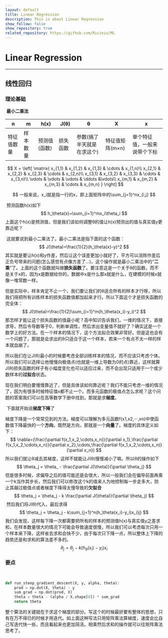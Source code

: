 ```yaml
---
layout: default
title: Linear Regression
description: This is about Linear Regression
show_follow: false
show_repository: true
related_repository: https://github.com/Ricinix/ML
---
```



# Linear Regression

------
## 线性回归

### 理论基础

​	**最小二乘法**

| n          | m        | h(x)         | J(θ)     | θ                          | X               | x                            |
| ---------- | -------- | ------------ | -------- | -------------------------- | --------------- | ---------------------------- |
| 特征值数量 | 样本数量 | 预测值(函数) | 损失函数 | 参数(搞了半天就是在求这个) | 特征值矩阵(m×n) | 单个特征值，一般来说带个下标 |

$$
X = \left[
\matrix{
x_{1,1} & x_{1,2} & x_{1,3} & \cdots & x_{1,n}\\
x_{2,1} & x_{2,2} & x_{2,3} & \cdots & x_{2,n}\\
x_{3,1} & x_{3,2} & x_{3,3} & \cdots & x_{3,n}\\
\vdots & \vdots & \vdots & \ddots &\vdots\\
x_{m,1} & x_{m,2} & x_{m,3} & \cdots & x_{m,n}
}
\right]
$$

$$
一般来说，x_i就是指一行的x，即上面矩阵中的\sum_{j=1}^nx_{i,j}
$$

​	预测函数h(x)如下
$$
h_\theta(x)=\sum_{i=1}^mx_i\theta_i
$$
​	上面这个h(x)是预测值，但是我们该如何调整θ的值让h(x)预测出的值与真实值y更靠近呢？

​	这就要说到最小二乘法了。最小二乘法是指下面的这个函数：
$$
J(\theta)=\frac{1}{2}(h_\theta(x)-y)^2
$$
​	其实就是要让h(x)和y作差，然后让这个误差更加小就好了，平方可以消除作差后正负号带来的问题(怎么感觉有点像方差了...)，这个操作就是最小二乘法中的“**二乘**”了。上面的这个函数就叫做**损失函数**了。要注意这是一个关于θ的函数，而不是关于x的，因为x是数据给你的，数据中x是什么那x就是什么，在建模的时候x就像一堆常数一样。

​	但是实际中，样本肯定不止一个，我们要让我们的θ适合所有的样本才行呀，所以我们得把所有训练样本的损失函数值都加起来才行。所以下面这个才是损失函数的完全体：
$$
J(\theta)=\frac{1}{2}\sum_{i=1}^m(h_\theta(x_i)-y_i)^2
$$
​	那怎样才能让这个损失函数的值最小呢？高中知识告诉我们，一维的情况下，直接求导，然后令导数等于0，判断单调性，然后求出变量值不就好了？确实这是一个数学上的好方法。在一个样本的情况下，这个方法拟合效果非常好。但是这也会有一个问题了，那就是会求出的θ只适合于这一个样本，若来一个有点不太一样的样本就血崩了。

​	所以我们在让J(θ)最小的时候要考虑全部训练样本的情况，而不应该只考虑个体。所以我们可以选择让他慢慢向极值点(也就是一维上导数为0的点)靠近，这样就算J(θ)损失函数的样子有小幅度变化也可以适应过来，而不会出现只适用于一个或少数样本的**过拟合**状态。

​	现在我们明白要慢慢靠近了，但是具体该如何靠近呢？我们不能只考虑一维的情况了，因为有很多时候特征值x都不止一个。而多元函数的极值点怎么求呢？这个问题的答案我们可以在高等数学下册中找到，那就是求**梯度**。

​	下面就开始说**梯度下降**了

​	梯度下降是一个常常见到的方法。梯度可以理解为多元函数f(x1,x2,···,xn)中使函数值下降最快的一个**方向**，既然是方向，那就是一个**向量**了。梯度的具体定义如下：
$$
\nabla=(\frac{\partial f(x_1,x_2,\cdots,x_n)}{\partial x_1},\frac{\partial f(x_1,x_2,\cdots,x_n)}{\partial x_2},\cdots,\frac{\partial f(x_1,x_2,\cdots,x_n)}{\partial x_n})
$$
​	所以我们就让θ减去其梯度，这样不就能让J(θ)慢慢减小了嘛。所以θ的操作如下
$$
\theta_j = \theta_ - \frac{\partial J(\theta)}{\partial \theta_j}
$$
​	但是很多时候，求偏导之后的值可能还是会很大，所以一般我们会在偏导前面再乘一个k当作其步长，然后我们可以修改这个k的值来人为地控制每一步走多大，防止其越过极值点或者梯度下降得太慢导致的**欠拟合**
$$
\theta_j = \theta_j - k \frac{\partial J(\theta)}{\partial \theta_j}
$$
​	然后我们将J(θ)代入，最后求得
$$
\theta_j = \theta_j - k\sum_{j=1}^n(h_\theta(x_i)-y_i)x_{ij}
$$
​	我们会发现，这样每下降一次都需要把所有的样本的预测值h(x)与真实值y之差求和，在样本数量很大的情况下可能会导致速度很慢，所以我们可以考虑每次只用一个样本来下降，这样省去求和会快不少，由于每次只下降一点，所以整体上下降的趋势还是和求和的算法差不多的。
$$
\theta_j = \theta_j - k(h_\theta(x_i)-y_i)x_{i}
$$

### 要点

​	

```python
def run_steep_gradient_descent(X, y, alpha, theta):
    prod = np.dot(X, theta) - y
    sum_grad = np.dot(prod, X)
    theta = theta - (alpha / X.shape[0]) * sum_grad
    return theta
```

​	整个算法的关键就在于求这个梯度的部分。写这个的时候最好要有整体的思想，只有在万不得已的时候才用迭代。如上面这种写法只用矩阵乘法算梯度，速度会比自己写迭代快一些，而且看起来也更加简洁。相乘然后求和的操作就可以往矩阵乘法思考了。